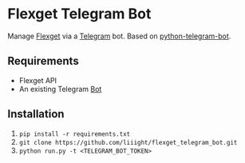 # Flexget Telegram Bot

Manage [Flexget](https://github.com/Flexget/Flexget) via a [Telegram](https://telegram.org/) bot. Based on [python-telegram-bot](https://github.com/python-telegram-bot/python-telegram-bot).

## Requirements

* Flexget API
* An existing Telegram [Bot](https://core.telegram.org/bots)
 
## Installation

1. `pip install -r requirements.txt`
1. `git clone https://github.com/liiight/flexget_telegram_bot.git`
2. `python run.py -t <TELEGRAM_BOT_TOKEN>`